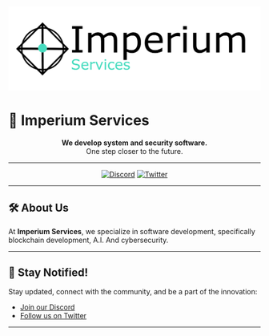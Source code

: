 <div align="center">
  <img src="/imperium-logo-words-transparent.png" alt="Imperium Services Logo" width="550" />
</div>

# 🚀 Imperium Services

<p align="center">
  <strong>We develop system and security software.</strong><br />
  One step closer to the future.
</p>

---

<div align="center">

[![Discord](https://img.shields.io/badge/Discord-7289DA?style=for-the-badge&logo=discord&logoColor=white)](https://discord.gg/n9DsDFmzd6)
[![Twitter](https://img.shields.io/badge/Twitter-1DA1F2?style=for-the-badge&logo=twitter&logoColor=white)](https://x.com/ImperiumDevs)

</div>

---

## 🛠️ About Us

At **Imperium Services**, we specialize in software development, specifically blockchain development, A.I. And cybersecurity.

---

## 📢 Stay Notified!

Stay updated, connect with the community, and be a part of the innovation:

- [Join our Discord](https://discord.gg/n9DsDFmzd6)
- [Follow us on Twitter](https://x.com/ImperiumDevs)

---
